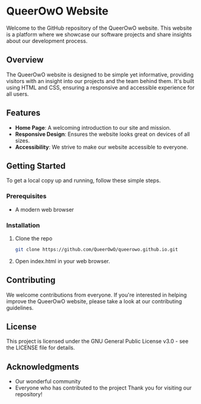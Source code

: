 # QueerOwO Website

Welcome to the GitHub repository of the QueerOwO website. This website is a platform where we showcase our software projects and share insights about our development process.

## Overview

The QueerOwO website is designed to be simple yet informative, providing visitors with an insight into our projects and the team behind them. It's built using HTML and CSS, ensuring a responsive and accessible experience for all users.

## Features

- **Home Page**: A welcoming introduction to our site and mission.
- **Responsive Design**: Ensures the website looks great on devices of all sizes.
- **Accessibility**: We strive to make our website accessible to everyone.

## Getting Started

To get a local copy up and running, follow these simple steps.

### Prerequisites

- A modern web browser

### Installation

1. Clone the repo
    ```sh
    git clone https://github.com/QueerOwO/queerowo.github.io.git
    ```

2. Open index.html in your web browser.

## Contributing

We welcome contributions from everyone. If you're interested in helping improve the QueerOwO website, please take a look at our contributing guidelines.

## License
This project is licensed under the GNU General Public License v3.0 - see the LICENSE file for details.

## Acknowledgments

- Our wonderful community
- Everyone who has contributed to the project
Thank you for visiting our repository!
